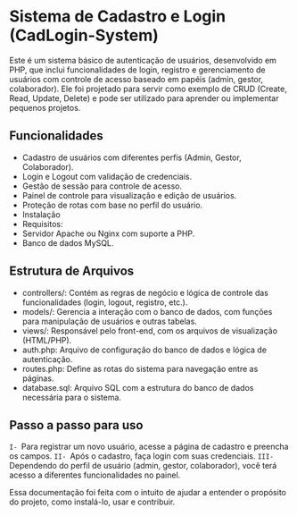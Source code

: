   # Sistema de Cadastro e Login (CadLogin-System)

Este é um sistema básico de autenticação de usuários, desenvolvido em PHP, que inclui funcionalidades de login, registro e gerenciamento de usuários com controle de acesso baseado em papéis (admin, gestor, colaborador). Ele foi projetado para servir como exemplo de CRUD (Create, Read, Update, Delete) e pode ser utilizado para aprender ou implementar pequenos projetos.

## Funcionalidades

* Cadastro de usuários com diferentes perfis (Admin, Gestor, Colaborador).
* Login e Logout com validação de credenciais.
* Gestão de sessão para controle de acesso.
* Painel de controle para visualização e edição de usuários.
* Proteção de rotas com base no perfil do usuário.
* Instalação
* Requisitos:
* Servidor Apache ou Nginx com suporte a PHP.
* Banco de dados MySQL.

## Estrutura de Arquivos

* controllers/: Contém as regras de negócio e lógica de controle das funcionalidades (login, logout, registro, etc.).
* models/: Gerencia a interação com o banco de dados, com funções para manipulação de usuários e outras tabelas.
* views/: Responsável pelo front-end, com os arquivos de visualização (HTML/PHP).
* auth.php: Arquivo de configuração do banco de dados e lógica de autenticação.
* routes.php: Define as rotas do sistema para navegação entre as páginas.
* database.sql: Arquivo SQL com a estrutura do banco de dados necessária para o sistema.
  
## Passo a passo para uso

``I- ``Para registrar um novo usuário, acesse a página de cadastro e preencha os campos.
``II- ``Após o cadastro, faça login com suas credenciais.
``III- ``Dependendo do perfil de usuário (admin, gestor, colaborador), você terá acesso a diferentes funcionalidades no painel.


Essa documentação foi feita com o intuito de ajudar a entender o propósito do projeto, como instalá-lo, usar e contribuir.
